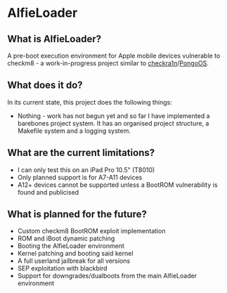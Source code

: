 # AlfieLoader

## What is AlfieLoader?
A pre-boot execution environment for Apple mobile devices vulnerable to checkm8 - a work-in-progress project similar to [checkra1n](https://checkra.in/)/[PongoOS](https://github.com/checkra1n/PongoOS).

## What does it do?
In its current state, this project does the following things:
* Nothing - work has not begun yet and so far I have implemented a barebones project system. It has an organised project structure, a Makefile system and a logging system.

## What are the current limitations?
* I can only test this on an iPad Pro 10.5" (T8010)
* Only planned support is for A7-A11 devices
* A12+ devices cannot be supported unless a BootROM vulnerability is found and publicised

## What is planned for the future?
* Custom checkm8 BootROM exploit implementation
* ROM and iBoot dynamic patching
* Booting the AlfieLoader environment
* Kernel patching and booting said kernel
* A full userland jailbreak for all versions
* SEP exploitation with blackbird
* Support for downgrades/dualboots from the main AlfieLoader environment